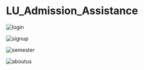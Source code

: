 # LU_Admission_Assistance


![login](https://user-images.githubusercontent.com/86628613/177922200-cdb8cd1b-01a1-47d4-b44a-834ed36b8466.png)


![signup](https://user-images.githubusercontent.com/86628613/177922271-274aa352-ba45-49c3-bf76-01faa94a35c9.png)


![semester](https://user-images.githubusercontent.com/86628613/177922278-60d69567-5c25-4561-a0c7-8be35aa37f60.png)


![aboutus](https://user-images.githubusercontent.com/86628613/177922291-8d034252-482a-4f29-bafb-92f042e947d9.png)
